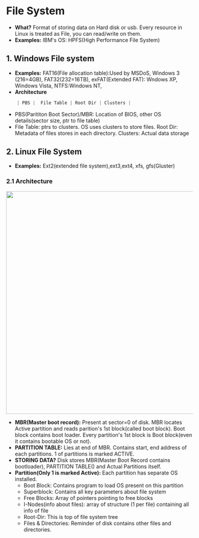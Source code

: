 # File System
- **What?** Format of storing data on Hard disk or usb. Every resource in Linux is treated as File, you can read/write on them. 
- **Examples:**  IBM's OS: HPFS(High Performance File System)
  
## 1. Windows File system  
- **Examples:** FAT16(File allocation table):Used by MSDoS, Windows 3 (216=4GB), FAT32(232=16TB), exFAT(Extended FAT): Wndows XP, Windows Vista, NTFS:Windows NT, 
- **Architecture**
```c
    | PBS |  File Table | Root Dir | Clusters |
```    
  - PBS(Parititon Boot Sector)/MBR: Location of BIOS, other OS details(sector size, ptr to file table)
  - File Table: ptrs to clusters. OS uses clusters to store files.    Root Dir: Metadata of files stores in each directory.    Clusters: Actual data storage
        
## 2. Linux File System 
- **Examples:** Ext2(extended file system),ext3,ext4, xfs, gfs(Gluster)
### 2.1 Architecture

<img src="https://i.ibb.co/SfF0xwG/filesystem.png" width = 600 />

 - **MBR(Master boot record):** Present at sector=0 of disk. MBR locates Active partition and reads parition's 1st block(called boot block). Boot block contains boot loader. Every partition's 1st block is Boot block(even it contains bootable OS or not).
- **PARTITION TABLE:** Lies at end of MBR. Contains start, end address of each partitions. 1 of partitions is marked ACTIVE.
- **STORING DATA?** Disk stores MBR(Master Boot Record contains bootloader), PARTITION TABLE() and Actual Partitions itself.
- **Partition(Only 1 is marked Active):** Each partition has separate OS installed. 
  - Boot Block: Contains program to load OS present on this partition
  - Superblock: Contains all key parameters about file system
  - Free Blocks: Array of pointers pointing to free blocks
  - I-Nodes(info about files): array of structure (1 per file) containing all info of file
  - Root-Dir: This is top of file system tree
  - Files & Directories: Reminder of disk contains other files and directories.
